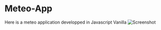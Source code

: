 # Meteo-App
Here is a meteo application developped in Javascript Vanilla
![Screenshot](capture.png)
